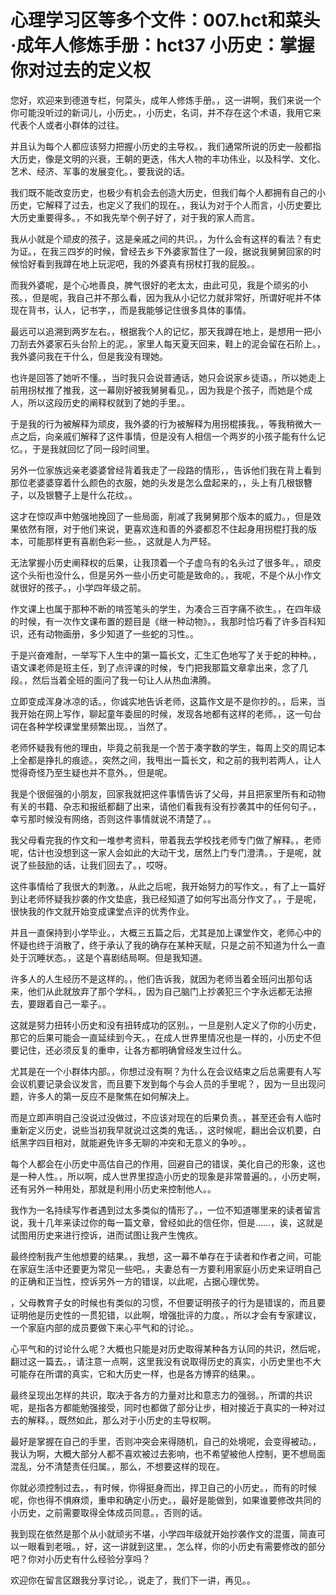 # 心理学习区等多个文件：007.hct和菜头·成年人修炼手册：hct37 小历史：掌握你对过去的定义权

您好，欢迎来到德道专栏，何菜头，成年人修炼手册。，这一讲啊，我们来说一个你可能没听过的新词儿，小历史。，小历史，名词，并不存在这个术语，我用它来代表个人或者小群体的过往。

并且认为每个人都应该努力把握小历史的主导权。，我们通常所说的历史一般都指大历史，像是文明的兴衰，王朝的更迭，伟大人物的丰功伟业，以及科学、文化、艺术、经济、军事的发展变化。，要我说的话。

我们既不能改变历史，也极少有机会去创造大历史，但我们每个人都拥有自己的小历史，它解释了过去，也定义了我们的现在。，我认为对于个人而言，小历史要比大历史重要得多。，不如我先举个例子好了，对于我的家人而言。

我从小就是个顽皮的孩子，这是亲戚之间的共识。，为什么会有这样的看法？有史为证。，在我三四岁的时候，曾经去乡下外婆家暂住了一段，据说我舅舅回家的时候恰好看到我蹲在地上玩泥吧，我的外婆真有拐杖打我的屁股。。

而我外婆呢，是个心地善良，脾气很好的老太太，由此可见，我是个顽劣的小孩。，但是呢，我自己并不那么看，因为我从小记忆力就非常好，所谓好呢并不体现在背书，认人，记书字，，而是我能够记住很多具体的事情。

最远可以追溯到两岁左右。，根据我个人的记忆，那天我蹲在地上，是想用一把小刀刮去外婆家石头台阶上的泥。，家里人每天夏天回来，鞋上的泥会留在石阶上。，我外婆问我在干什么，但是我没有理她。

也许是回答了她听不懂。，当时我只会说普通话，她只会说家乡徒语。，所以她走上前用拐杖推了推我，这一幕刚好被我舅舅看见。，因为我是个孩子，而她是个成人，所以这段历史的阐释权就到了她的手里。。

于是我的行为被解释为顽皮，我外婆的行为被解释为用拐棍揍我。，等我稍微大一点之后，向亲戚们解释了这件事情，但是没有人相信一个两岁的小孩子能有什么记忆。，于是我就回忆了同一段时间里。

另外一位家族远亲老婆婆曾经背着我走了一段路的情形，，告诉他们我在背上看到那位老婆婆穿着什么颜色的衣服，她的头发是怎么盘起来的，，头上有几根银簪子，以及银簪子上是什么花纹。。

这才在惊叹声中勉强地挽回了一些局面，削减了我舅舅那个版本的威力。，但是效果依然有限，对于他们来说，更喜欢连和善的外婆都忍不住起身用拐棍打我的版本，可能那样更有喜剧色彩一些。，这就是人为严轻。

无法掌握小历史阐释权的后果，让我顶着一个子虚乌有的名头过了很多年。，顽皮这个头衔也没什么，但是另外一些小历史可能是致命的。，我呢，不是个从小作文就很好的孩子。，小学四年级之前。

作文课上也属于那种不断的啃签笔头的学生，为凑合三百字痛不欲生。，在四年级的时候，有一次作文课布置的题目是《继一种动物》。，我那时恰巧看了许多百科知识，还有动物画册，多少知道了一些蛇的习性。。

于是兴奋难耐，一举写下人生中的第一篇长文，汇生汇色地写了关于蛇的种种。，语文课老师是班主任，到了点评课的时候，专门把我那篇文章拿出来，念了几段。，然后当着全班的面问了我一句让人从热血沸腾。

立即变成浑身冰凉的话。，你诚实地告诉老师，这篇作文是不是你抄的。，后来，当我开始在网上写作，聊起童年委屈的时候，发现各地都有这样的老师。，这一句台词在各种学校课堂里频繁出现。，当然了。

老师怀疑我有他的理由，毕竟之前我是一个苦于凑字数的学生，每周上交的周记本上全都是挣扎的痕迹。，突然之间，我甩出一篇长文，和之前的我判若两人，让人觉得奇怪乃至生疑也并不意外。，但是呢。

我是个很倔强的小朋友，回家我就把这件事情告诉了父母，并且把家里所有和动物有关的书籍、杂志和报纸都翻了出来，请他们看我有没有抄袭其中的任何句子。，幸亏那时候没有网络，否则这件事情就说不清楚了。。

我父母看完我的作文和一堆参考资料，带着我去学校找老师专门做了解释。，老师呢，估计也没想到这一家人会如此的大动干戈，居然上门专门澄清。，于是呢，就说了些鼓励的话，让我们回去了。，哎呀。

这件事情给了我很大的刺激。，从此之后呢，我开始努力的写作文。，有了上一篇好到让老师怀疑我抄袭的作文垫底，我已经知道了如何写出高分作文了。，于是呢，很快我的作文就开始变成课堂点评的优秀作业。

并且一直保持到小学毕业。，大概三五篇之后，尤其是加上课堂作文，老师心中的怀疑也终于消散了，终于承认了我的确存在某种天赋，只是之前不知道为什么一直处于沉睡状态。，这是个喜剧结局啊。但是我知道。

许多人的人生经历不是这样的。，他们告诉我，就因为老师当着全班问出那句话来，他们从此就放弃了那个学科。，因为自己脑门上抄袭犯三个字永远都无法擦去，要跟着自己一辈子。。

这就是努力扭转小历史和没有扭转成功的区别。，一旦是别人定义了你的小历史，那它的后果可能会一直延续到今天。，在成人世界里情况也是一样的，小历史不但要记住，还必须反复的重申，让各方都明确曾经发生过什么。

尤其是在一个小群体内部。，你想过没有啊？为什么在会议结束之后总需要有人写会议机要记录会议发言，而且要下发到每个与会人员的手里呢？，因为一旦出现问题，许多人的第一反应不是聚焦在如何解决上。

而是立即声明自己没说过没做过，不应该对现在的后果负责。，甚至还会有人临时重新定义历史，说些当初我早就说过这类的鬼话。，这时候呢，翻出会议机要，白纸黑字四目相对，就能避免许多无聊的冲突和无意义的争吵。。

每个人都会在小历史中高估自己的作用，回避自己的错误，美化自己的形象，这也是一种人性。，所以啊，成人世界里捏造小历史的现象是非常普遍的。，小历史啊，还有另外一种用处，那就是利用小历史来控制他人。。

我作为一名持续写作者遇到过太多类似的情形了。，一位不知道哪里来的读者留言说，我十几年来读过你的每一篇文章，曾经如此的信任你，但是……，诶，这就是试图用历史来进行控诉，进而试图让我产生愧疚。

最终控制我产生他想要的结果。，我想，这一幕不单存在于读者和作者之间，可能在家庭生活中还要更为常见一些吧。，夫妻总有一方要利用家庭小历史来证明自己的正确和正当性，控诉另外一方的错误，以此呢，占据心理优势。

，父母教育子女的时候也有类似的习惯，不但要证明孩子的行为是错误的，而且要证明他是历史性的一贯犯错，以此啊，增强批评的力度。，所以才会有专家建议，一个家庭内部的成员要做下来心平气和的讨论。。

心平气和的讨论什么呢？大概也只能是对历史取得某种各方认同的共识，然后呢，翻过这一篇去。，请注意一点啊，这里我没有说取得历史的真实，小历史里也不大可能存在所谓的真实，它和大历史一样，也是各方博弈的结果。。

最终呈现出怎样的共识，取决于各方的力量对比和意志力的强弱。，所谓的共识呢，是指各方都能勉强接受，同时也都做了部分让步，相对接近于真实的一种对过去的解释。，既然如此，那么对于小历史的主导权啊。

最好是掌握在自己的手里，否则冲突会来得随机，自己的处境呢，会变得被动。，我认为啊，大概大部分人都不喜欢被过去影响，也不希望被他人控制，更不想局面混乱，分不清楚责任归属。，那么，不想要这样的现在。

你就必须控制过去。，有时候，你得挺身而出，捍卫自己的小历史。，而有的时候呢，你也得不惧麻烦，重申和确定小历史。，最好是能做到，如果谁要修改共同的小历史，之前需要取得全体成员同意。，否则的话。

我到现在依然是那个从小就顽劣不堪，小学四年级就开始抄袭作文的混蛋，简直可以一眼看到老哦。，好，这一讲就到这里。，怎么样，你的小历史有需要修改的部分吧？你对小历史有什么经验分享吗？

欢迎你在留言区跟我分享讨论。，说走了，我们下一讲，再见。。